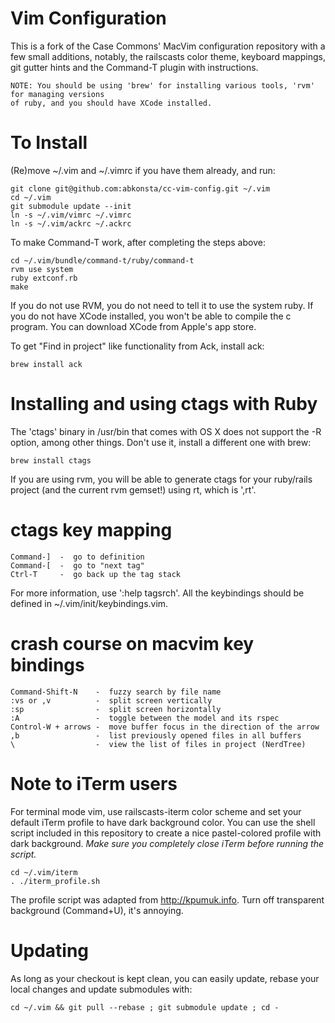 # Vim Configuration

This is a fork of the Case Commons' MacVim configuration repository with a few
small additions, notably, the railscasts color theme, keyboard mappings, git
gutter hints and the Command-T plugin with instructions.

    NOTE: You should be using 'brew' for installing various tools, 'rvm' for managing versions 
    of ruby, and you should have XCode installed.

# To Install

(Re)move ~/.vim and ~/.vimrc if you have them already, and run:

    git clone git@github.com:abkonsta/cc-vim-config.git ~/.vim
    cd ~/.vim
    git submodule update --init
    ln -s ~/.vim/vimrc ~/.vimrc
    ln -s ~/.vim/ackrc ~/.ackrc

To make Command-T work, after completing the steps above:

    cd ~/.vim/bundle/command-t/ruby/command-t
    rvm use system
    ruby extconf.rb
    make

If you do not use RVM, you do not need to tell it to use the system ruby.
If you do not have XCode installed, you won't be able to compile the c program.
You can download XCode from Apple's app store. 

To get "Find in project" like functionality from Ack, install ack:

    brew install ack

# Installing and using ctags with Ruby

The 'ctags' binary in /usr/bin that comes with OS X does not support the -R 
option, among other things. Don't use it, install a different one with brew:

    brew install ctags

If you are using rvm, you will be able to generate ctags for your ruby/rails
project (and the current rvm gemset!) using <leader>rt, which is ',rt'.

# ctags key mapping

    Command-]  -  go to definition
    Command-[  -  go to "next tag"
    Ctrl-T     -  go back up the tag stack

For more information, use ':help tagsrch'. All the keybindings should be defined
in ~/.vim/init/keybindings.vim.

# crash course on macvim key bindings

    Command-Shift-N    -  fuzzy search by file name
    :vs or ,v          -  split screen vertically
    :sp                -  split screen horizontally
    :A                 -  toggle between the model and its rspec
    Control-W + arrows -  move buffer focus in the direction of the arrow
    ,b                 -  list previously opened files in all buffers
    \                  -  view the list of files in project (NerdTree)

# Note to iTerm users

For terminal mode vim, use railscasts-iterm color scheme and set your default 
iTerm profile to have dark background color. You can use the shell script 
included in this repository to create a nice pastel-colored profile with dark 
background. *Make sure you completely close iTerm before running the script.*

    cd ~/.vim/iterm
    . ./iterm_profile.sh

The profile script was adapted from http://kpumuk.info.
Turn off transparent background (Command+U), it's annoying.

# Updating

As long as your checkout is kept clean, you can easily update, rebase your local
changes and update submodules with:

    cd ~/.vim && git pull --rebase ; git submodule update ; cd -


